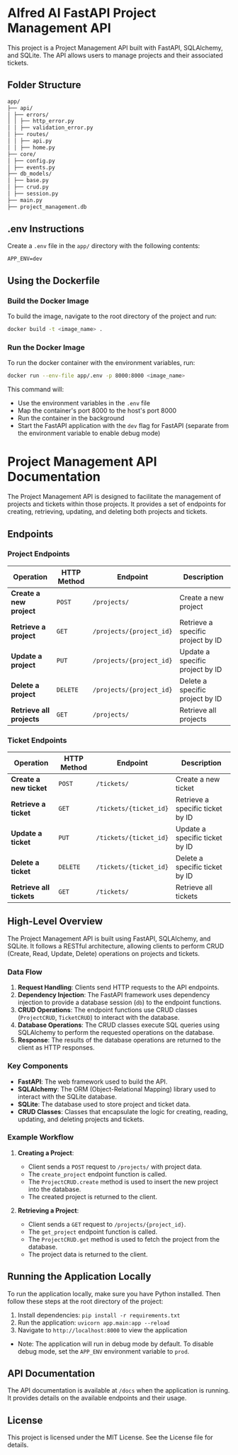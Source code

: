# Alfred AI FastAPI Project Management API

This project is a Project Management API built with FastAPI, SQLAlchemy, and SQLite. The API allows users to manage projects and their associated tickets.

## Folder Structure

```bash
app/
├── api/
│ ├── errors/
│ │ ├── http_error.py
│ │ ├── validation_error.py
│ ├── routes/
│ │ ├── api.py
│ │ ├── home.py
├── core/
│ ├── config.py
│ ├── events.py
├── db_models/
│ ├── base.py
│ ├── crud.py
│ ├── session.py
├── main.py
├── project_management.db
```

## .env Instructions

Create a `.env` file in the `app/` directory with the following contents:

```env
APP_ENV=dev
```

## Using the Dockerfile

### Build the Docker Image

To build the image, navigate to the root directory of the project and run:

```bash
docker build -t <image_name> .
```

### Run the Docker Image

To run the docker container with the environment variables, run:

```bash
docker run --env-file app/.env -p 8000:8000 <image_name>
```

This command will:

- Use the environment variables in the `.env` file
- Map the container's port 8000 to the host's port 8000
- Run the container in the background
- Start the FastAPI application with the `dev` flag for FastAPI (separate from the environment variable to enable debug mode)

# Project Management API Documentation

The Project Management API is designed to facilitate the management of projects and tickets within those projects. It provides a set of endpoints for creating, retrieving, updating, and deleting both projects and tickets.

## Endpoints

### Project Endpoints

| Operation                 | HTTP Method | Endpoint                 | Description                       |
| ------------------------- | ----------- | ------------------------ | --------------------------------- |
| **Create a new project**  | `POST`      | `/projects/`             | Create a new project              |
| **Retrieve a project**    | `GET`       | `/projects/{project_id}` | Retrieve a specific project by ID |
| **Update a project**      | `PUT`       | `/projects/{project_id}` | Update a specific project by ID   |
| **Delete a project**      | `DELETE`    | `/projects/{project_id}` | Delete a specific project by ID   |
| **Retrieve all projects** | `GET`       | `/projects/`             | Retrieve all projects             |

### Ticket Endpoints

| Operation                | HTTP Method | Endpoint               | Description                      |
| ------------------------ | ----------- | ---------------------- | -------------------------------- |
| **Create a new ticket**  | `POST`      | `/tickets/`            | Create a new ticket              |
| **Retrieve a ticket**    | `GET`       | `/tickets/{ticket_id}` | Retrieve a specific ticket by ID |
| **Update a ticket**      | `PUT`       | `/tickets/{ticket_id}` | Update a specific ticket by ID   |
| **Delete a ticket**      | `DELETE`    | `/tickets/{ticket_id}` | Delete a specific ticket by ID   |
| **Retrieve all tickets** | `GET`       | `/tickets/`            | Retrieve all tickets             |

## High-Level Overview

The Project Management API is built using FastAPI, SQLAlchemy, and SQLite. It follows a RESTful architecture, allowing clients to perform CRUD (Create, Read, Update, Delete) operations on projects and tickets.

### Data Flow

1. **Request Handling**: Clients send HTTP requests to the API endpoints.
2. **Dependency Injection**: The FastAPI framework uses dependency injection to provide a database session (`db`) to the endpoint functions.
3. **CRUD Operations**: The endpoint functions use CRUD classes (`ProjectCRUD`, `TicketCRUD`) to interact with the database.
4. **Database Operations**: The CRUD classes execute SQL queries using SQLAlchemy to perform the requested operations on the database.
5. **Response**: The results of the database operations are returned to the client as HTTP responses.

### Key Components

- **FastAPI**: The web framework used to build the API.
- **SQLAlchemy**: The ORM (Object-Relational Mapping) library used to interact with the SQLite database.
- **SQLite**: The database used to store project and ticket data.
- **CRUD Classes**: Classes that encapsulate the logic for creating, reading, updating, and deleting projects and tickets.

### Example Workflow

1. **Creating a Project**:

   - Client sends a `POST` request to `/projects/` with project data.
   - The `create_project` endpoint function is called.
   - The `ProjectCRUD.create` method is used to insert the new project into the database.
   - The created project is returned to the client.

2. **Retrieving a Project**:
   - Client sends a `GET` request to `/projects/{project_id}`.
   - The `get_project` endpoint function is called.
   - The `ProjectCRUD.get` method is used to fetch the project from the database.
   - The project data is returned to the client.

## Running the Application Locally

To run the application locally, make sure you have Python installed. Then follow these steps at the root directory of the project:

1. Install dependencies: `pip install -r requirements.txt`
2. Run the application: `uvicorn app.main:app --reload`
3. Navigate to `http://localhost:8000` to view the application

- Note: The application will run in debug mode by default. To disable debug mode, set the `APP_ENV` environment variable to `prod`.

## API Documentation

The API documentation is available at `/docs` when the application is running. It provides details on the available endpoints and their usage.

## License

This project is licensed under the MIT License. See the License file for details.
